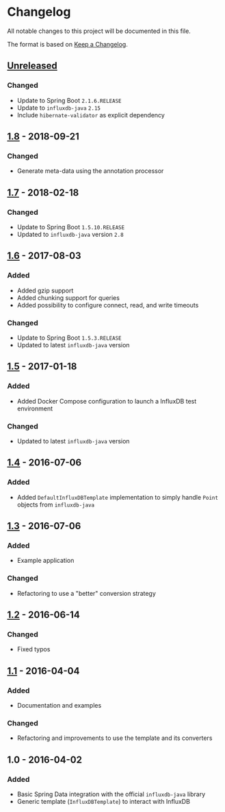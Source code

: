 # Changelog
All notable changes to this project will be documented in this file.

The format is based on [Keep a Changelog](http://keepachangelog.com/).

## [Unreleased]
### Changed
- Update to Spring Boot `2.1.6.RELEASE`
- Update to `influxdb-java` `2.15`
- Include `hibernate-validator` as explicit dependency

## [1.8] - 2018-09-21
### Changed
- Generate meta-data using the annotation processor

## [1.7] - 2018-02-18
### Changed
- Update to Spring Boot `1.5.10.RELEASE`
- Updated to `influxdb-java` version `2.8`

## [1.6] - 2017-08-03
### Added
- Added gzip support
- Added chunking support for queries
- Added possibility to configure  connect, read, and write timeouts
### Changed
- Update to Spring Boot `1.5.3.RELEASE`
- Updated to latest `influxdb-java` version

## [1.5] - 2017-01-18
### Added
- Added Docker Compose configuration to launch a InfluxDB test environment
### Changed
- Updated to latest `influxdb-java` version

## [1.4] - 2016-07-06
### Added
- Added `DefaultInfluxDBTemplate` implementation to simply handle `Point` objects from `influxdb-java`

## [1.3] - 2016-07-06
### Added
- Example application
### Changed
- Refactoring to use a "better" conversion strategy

## [1.2] - 2016-06-14
### Changed
- Fixed typos

## [1.1] - 2016-04-04
### Added
- Documentation and examples
### Changed
- Refactoring and improvements to use the template and its converters

## 1.0 - 2016-04-02
### Added
- Basic Spring Data integration with the official `influxdb-java` library
- Generic template (`InfluxDBTemplate`) to interact with InfluxDB

[Unreleased]: https://github.com/miwurster/spring-data-influxdb/compare/spring-data-influxdb-1.8...HEAD
[1.8]: https://github.com/miwurster/spring-data-influxdb/compare/spring-data-influxdb-1.7...spring-data-influxdb-1.8
[1.7]: https://github.com/miwurster/spring-data-influxdb/compare/spring-data-influxdb-1.6...spring-data-influxdb-1.7
[1.6]: https://github.com/miwurster/spring-data-influxdb/compare/spring-data-influxdb-1.5...spring-data-influxdb-1.6
[1.5]: https://github.com/miwurster/spring-data-influxdb/compare/spring-data-influxdb-1.4...spring-data-influxdb-1.5
[1.4]: https://github.com/miwurster/spring-data-influxdb/compare/spring-data-influxdb-1.3...spring-data-influxdb-1.4
[1.3]: https://github.com/miwurster/spring-data-influxdb/compare/spring-data-influxdb-1.2...spring-data-influxdb-1.3
[1.2]: https://github.com/miwurster/spring-data-influxdb/compare/spring-data-influxdb-1.1...spring-data-influxdb-1.2
[1.1]: https://github.com/miwurster/spring-data-influxdb/compare/spring-data-influxdb-1.0...spring-data-influxdb-1.1
